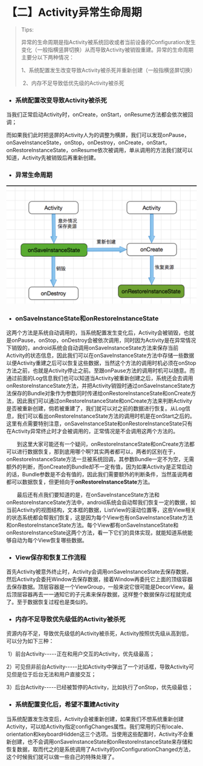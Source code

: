 # 【二】Activity异常生命周期

> Tips:
>
> ​    异常的生命周期是指Activity被系统回收或者当前设备的Configuration发生变化（一般指横竖屏切换）从而导致Activity被销毁重建。异常的生命周期主要分以下两种情况：
>
> ​    1、系统配置发生改变导致Activity被杀死并重新创建（一般指横竖屏切换）
>
> ​    2、内存不足导致低优先级的Activity被杀死

* ### 系统配置改变导致Activity被杀死

当我们正常启动Activity时，onCreate，onStart，onResume方法都会依次被回调；

而如果我们此时把竖屏的Activity人为的调整为横屏，我们可以发现onPause，onSaveInstanceState，onStop，onDestroy，onCreate，onStart，onRestoreInstanceState，onResume依次被调用，单从调用的方法我们就可以知道，Activity先被销毁后再重新创建。

* ### 异常生命周期

![image](./images/Activity异常生命周期.png)

* ### onSaveInstanceState和onRestoreInstanceState

这两个方法是系统自动调用的，当系统配置发生变化后，Activity会被销毁，也就是onPause，onStop，onDestroy会被依次调用，同时因为Activity是在异常情况下销毁的，android系统会自动调用onSaveInstanceState方法来保存当前Activity的状态信息，因此我们可以在onSaveInstanceState方法中存储一些数据以便Activity重建之后可以恢复这些数据，当然这个方法的调用时机必须在onStop方法之前，也就是Activity停止之前。至跟onPause方法的调用时机可以随意。而通过前面的Log信息我们也可以知道当Activity被重新创建之后，系统还会去调用onRestoreInstanceState方法，并把Activity销毁时通过onSaveInstanceState方法保存的Bundle对象作为参数同时传递给onRestoreInstanceState和onCreate方法，因此我们可以通过onRestoreInstanceState和onCreate方法来判断Activity是否被重新创建，倘若被重建了，我们就可以对之前的数据进行恢复。从Log信息，我们可以看出onRestoreInstanceState方法的调用时机是在onStart之后的。这里有点需要特别注意，onSaveInstanceState和onRestoreInstanceState只有在Activity异常终止时才会被调用的，正常情况是不会调用这两个方法的。

  到这里大家可能还有一个疑问，onRestoreInstanceState和onCreate方法都可以进行数据恢复，那到底用哪个啊?其实两者都可以，两者的区别在于，onRestoreInstanceState方法一旦被系统回调，其参数Bundle一定不为空，无需额外的判断，而onCreate的Bundle却不一定有值，因为如果Activity是正常启动的话，Bundle参数是不会有值的，因此我们需要额外的判断条件，当然虽说两者都可以数据恢复，但更倾向于**onRestoreInstanceState**方法。

  最后还有点我们要知道的是，在onSaveInstanceState方法和onRestoreInstanceState方法中，android系统会自动帮我们恢复一定的数据，如当前Activity的视图结构，文本框的数据，ListView的滚动位置等，这些View相关的状态系统都会帮我们恢复，这是因为每个View也有onSaveInstanceState方法和onRestoreInstanceState方法。每个View都有onSaveInstanceState和onRestoreInstanceState这两个方法，看一下它们的具体实现，就能知道系统能够自动为每个View恢复哪些数据。

* ### View保存和恢复工作流程

首先Activity被意外终止时，Activity会调用onSaveInstanceState去保存数据，然后Activity会委托Window去保存数据，接着Window再委托它上面的顶级容器去保存数据。顶层容器是一个ViewGroup，一般来说它很可能是DecorView。最后顶层容器再去一一通知它的子元素来保存数据，这样整个数据保存过程就完成了。至于数据恢复过程也是类似的。

* ### 内存不足导致优先级低的Activity被杀死

资源内存不足，导致优先级低的Activity被杀死，Activity按照优先级从高到低，可以分为如下三种：

​    1）前台Activity-----正在和用户交互的Activity，优先级最高；

​    2）可见但非前台Activity-----比如Activity中弹出了一个对话框，导致Activity可见但是位于后台无法和用户直接交互；

​    3）后台Activity-----已经被暂停的Activity，比如执行了onStop，优先级最低；

* ### 系统配置变化后，希望不重建Activity

当系统配置发生改变后，Activity会被重新创建，如果我们不想系统重新创建Activity，可以给Activity指定configChanges属性。我们常用的只有locale、orientation和keyboardHidden这三个选项。当使用这些配置时，Activity不会重新创建，也不会调用onSaveInstanceState和onRestoreInstanceState来存储和恢复数据，取而代之的是系统调用了Activity的onConfigurationChanged方法，这个时候我们就可以做一些自己的特殊处理了。

